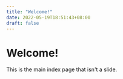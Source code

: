 ```yaml
---
title: "Welcome!"
date: 2022-05-19T18:51:43+08:00
draft: false
---
```


# Welcome!

This is the main index page that isn't a slide.